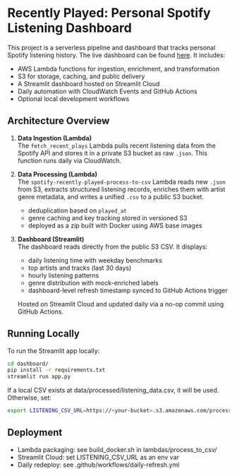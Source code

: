 # Recently Played: Personal Spotify Listening Dashboard

This project is a serverless pipeline and dashboard that tracks personal Spotify listening history. The live dashboard can be found [here](https://recently-played-dashboard.streamlit.app). It includes:

- AWS Lambda functions for ingestion, enrichment, and transformation
- S3 for storage, caching, and public delivery
- A Streamlit dashboard hosted on Streamlit Cloud
- Daily automation with CloudWatch Events and GitHub Actions
- Optional local development workflows

## Architecture Overview

1. **Data Ingestion (Lambda)**  
   The `fetch_recent_plays` Lambda pulls recent listening data from the Spotify API and stores it in a private S3 bucket as raw `.json`. This function runs daily via CloudWatch.

2. **Data Processing (Lambda)**  
   The `spotify-recently-played-process-to-csv` Lambda reads new `.json` from S3, extracts structured listening records, enriches them with artist genre metadata, and writes a unified `.csv` to a public S3 bucket.  
   - deduplication based on `played_at`  
   - genre caching and key tracking stored in versioned S3  
   - deployed as a zip built with Docker using AWS base images

3. **Dashboard (Streamlit)**  
   The dashboard reads directly from the public S3 CSV. It displays:
   - daily listening time with weekday benchmarks
   - top artists and tracks (last 30 days)
   - hourly listening patterns
   - genre distribution with mock-enriched labels
   - dashboard-level refresh timestamp synced to GitHub Actions trigger

   Hosted on Streamlit Cloud and updated daily via a no-op commit using GitHub Actions.

## Running Locally

To run the Streamlit app locally:

```bash
cd dashboard/
pip install -r requirements.txt
streamlit run app.py
```

If a local CSV exists at data/processed/listening_data.csv, it will be used. Otherwise, set:

```bash
export LISTENING_CSV_URL=https://<your-bucket>.s3.amazonaws.com/processed/listening_data.csv
```

## Deployment

- Lambda packaging: see build_docker.sh in lambdas/process_to_csv/
- Streamlit Cloud: set LISTENING_CSV_URL as an env var
- Daily redeploy: see .github/workflows/daily-refresh.yml
